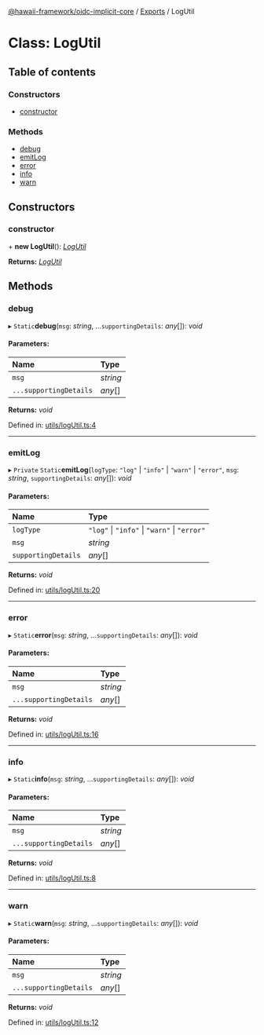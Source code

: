 [@hawaii-framework/oidc-implicit-core](../README.md) / [Exports](../modules.md) / LogUtil

# Class: LogUtil

## Table of contents

### Constructors

- [constructor](logutil.md#constructor)

### Methods

- [debug](logutil.md#debug)
- [emitLog](logutil.md#emitlog)
- [error](logutil.md#error)
- [info](logutil.md#info)
- [warn](logutil.md#warn)

## Constructors

### constructor

\+ **new LogUtil**(): [*LogUtil*](logutil.md)

**Returns:** [*LogUtil*](logutil.md)

## Methods

### debug

▸ `Static`**debug**(`msg`: *string*, ...`supportingDetails`: *any*[]): *void*

#### Parameters:

| Name | Type |
| :------ | :------ |
| `msg` | *string* |
| `...supportingDetails` | *any*[] |

**Returns:** *void*

Defined in: [utils/logUtil.ts:4](https://github.com/Q24/hawaii-packages/blob/00a5256/packages/oidc-implicit-core/src/utils/logUtil.ts#L4)

___

### emitLog

▸ `Private` `Static`**emitLog**(`logType`: ``"log"`` \| ``"info"`` \| ``"warn"`` \| ``"error"``, `msg`: *string*, `supportingDetails`: *any*[]): *void*

#### Parameters:

| Name | Type |
| :------ | :------ |
| `logType` | ``"log"`` \| ``"info"`` \| ``"warn"`` \| ``"error"`` |
| `msg` | *string* |
| `supportingDetails` | *any*[] |

**Returns:** *void*

Defined in: [utils/logUtil.ts:20](https://github.com/Q24/hawaii-packages/blob/00a5256/packages/oidc-implicit-core/src/utils/logUtil.ts#L20)

___

### error

▸ `Static`**error**(`msg`: *string*, ...`supportingDetails`: *any*[]): *void*

#### Parameters:

| Name | Type |
| :------ | :------ |
| `msg` | *string* |
| `...supportingDetails` | *any*[] |

**Returns:** *void*

Defined in: [utils/logUtil.ts:16](https://github.com/Q24/hawaii-packages/blob/00a5256/packages/oidc-implicit-core/src/utils/logUtil.ts#L16)

___

### info

▸ `Static`**info**(`msg`: *string*, ...`supportingDetails`: *any*[]): *void*

#### Parameters:

| Name | Type |
| :------ | :------ |
| `msg` | *string* |
| `...supportingDetails` | *any*[] |

**Returns:** *void*

Defined in: [utils/logUtil.ts:8](https://github.com/Q24/hawaii-packages/blob/00a5256/packages/oidc-implicit-core/src/utils/logUtil.ts#L8)

___

### warn

▸ `Static`**warn**(`msg`: *string*, ...`supportingDetails`: *any*[]): *void*

#### Parameters:

| Name | Type |
| :------ | :------ |
| `msg` | *string* |
| `...supportingDetails` | *any*[] |

**Returns:** *void*

Defined in: [utils/logUtil.ts:12](https://github.com/Q24/hawaii-packages/blob/00a5256/packages/oidc-implicit-core/src/utils/logUtil.ts#L12)
